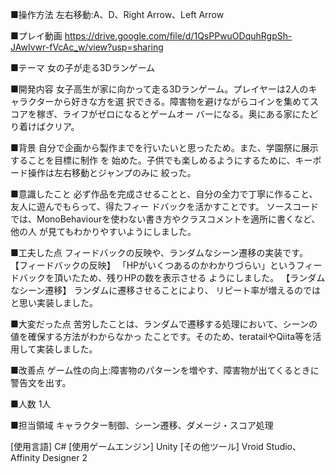 ■操作方法
左右移動:A、D、Right Arrow、Left Arrow

■プレイ動画
https://drive.google.com/file/d/1QsPPwuODquhRgpSh-JAwIvwr-fVcAc_w/view?usp=sharing

■テーマ
女の子が走る3Dランゲーム

■開発内容
女子高生が家に向かって走る3Dランゲーム。プレイヤーは2人のキャラクターから好きな方を選
択できる。障害物を避けながらコインを集めてスコアを稼ぎ、ライフがゼロになるとゲームオー
バーになる。奥にある家にたどり着けばクリア。

■背景
自分で企画から製作までを行いたいと思ったため。また、学園祭に展示することを目標に制作
を 始めた。子供でも楽しめるようにするために、キーボード操作は左右移動とジャンプのみに
絞った。

■意識したこと
必ず作品を完成させることと、自分の全力で丁寧に作ること、友人に遊んでもらって、得たフィー
ドバックを活かすことです。
ソースコードでは、MonoBehaviourを使わない書き方やクラスコメントを適所に書くなど、他の人
が見てもわかりやすいようにしました。

■工夫した点
フィードバックの反映や、ランダムなシーン遷移の実装です。
【フィードバックの反映】
「HPがいくつあるのかわかりづらい」というフィードバックを頂いたため、残りHPの数を表示させる
ようにしました。
【ランダムなシーン遷移】
ランダムに遷移させることにより、
リピート率が増えるのではと思い実装しました。

■大変だった点
苦労したことは、ランダムで遷移する処理において、シーンの値を確保する方法がわからなかっ
たことです。そのため、teratailやQiita等を活用して実装しました。

■改善点
ゲーム性の向上:障害物のパターンを増やす、障害物が出てくるときに警告文を出す。

■人数
1人

■担当領域
キャラクター制御、シーン遷移、ダメージ・スコア処理

[使用言語] C#
[使用ゲームエンジン] Unity
[その他ツール] Vroid Studio、Affinity Designer 2

